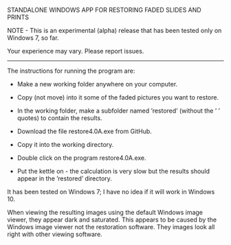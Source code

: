 STANDALONE WINDOWS APP FOR RESTORING FADED SLIDES AND PRINTS

NOTE - This is an experimental (alpha) release that has been tested only on Windows 7, so far.

Your experience may vary. Please report issues. 

-----

The instructions for running the program are:

* Make a new working folder anywhere on your computer.
* Copy (not move) into it some of the faded pictures you want to restore.
* In the working folder, make a subfolder named ’restored’ (without the ’ ’ quotes) to contain the results.
* Download the file restore4.0A.exe from GitHub.
* Copy it into the working directory.
* Double click on the program restore4.0A.exe.

* Put the kettle on - the calculation is very slow but the results should appear in the ’restored’ directory.

It has been tested on Windows 7; I have no idea if it will work in Windows 10.

When viewing the resulting images using the default Windows image viewer, they appear dark and saturated. This appears to be caused by the Windows image viewer not the restoration software. They images look all right with other viewing software.
